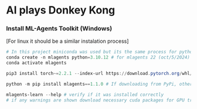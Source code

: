 # AI plays Donkey Kong

### Install ML-Agents Toolkit (Windows)

[For linux it should be a similar instalation process]

```powershell
# In this project miniconda was used but its the same process for python venv
conda create -n mlagents python=3.10.12 # for mlagents 22 (oct/5/2024)
conda activate mlagents

pip3 install torch~=2.2.1 --index-url https://download.pytorch.org/whl/cu121

python -m pip install mlagents==1.1.0 # If downloading from PyPi, otherwise download it from the ML-Agents gh repo

mlagents-learn --help # verify if it was installed correctly
# if any warnings are shown download necessary cuda packages for GPU training
```
